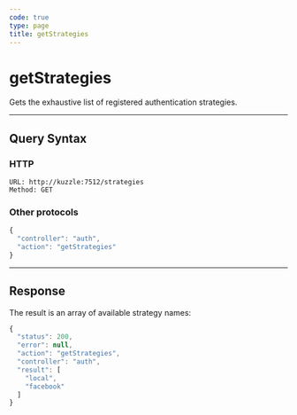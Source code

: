 ```yaml
---
code: true
type: page
title: getStrategies
---
```


# getStrategies



Gets the exhaustive list of registered authentication strategies.

---

## Query Syntax

### HTTP

```http
URL: http://kuzzle:7512/strategies
Method: GET
```

### Other protocols

```js
{
  "controller": "auth",
  "action": "getStrategies"
}
```

---

## Response

The result is an array of available strategy names:

```javascript
{
  "status": 200,
  "error": null,
  "action": "getStrategies",
  "controller": "auth",
  "result": [
    "local",
    "facebook"
  ]
}
```
